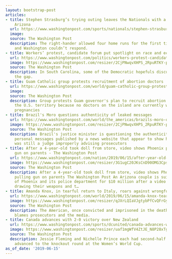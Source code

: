 ```yaml
---
layout: bootstrap-post
articles:
- title: Stephen Strasburg’s trying outing leaves the Nationals with a 10-3 loss to
    Arizona
  url: https://www.washingtonpost.com/sports/nationals/stephen-strasburgs-trying-outing-leaves-the-nationals-with-a-10-3-loss-to-arizona/2019/06/15/d8e3d200-8fa0-11e9-b08e-cfd89bd36d4e_story.html
  image: 
  source: The Washington Post
  description: The right-hander allowed four home runs for the first time since 2014,
    and Washington couldn’t respond.
- title: Workers’ protest, candidate forum put spotlight on race and economic inequality
  url: https://www.washingtonpost.com/politics/workers-protest-candidate-forum-put-spotlight-on-race-and-economic-inequality/2019/06/15/9a2af72a-8f8a-11e9-b08e-cfd89bd36d4e_story.html
  image: https://www.washingtonpost.com/resizer/2CjPNwqvXHPS_2RpuRTKY-p3eVo=/1484x0/www.washingtonpost.com/pb/resources/img/twp-social-share.png
  source: The Washington Post
  description: In South Carolina, some of the Democratic hopefuls discuss how to shrink
    the gap.
- title: Guam Catholic group protests recruitment of abortion doctors
  url: https://www.washingtonpost.com/world/guam-catholic-group-protests-recruitment-of-abortion-doctors/2019/06/15/006c1c74-8fbf-11e9-b6f4-033356502dce_story.html
  image: 
  source: The Washington Post
  description: Group protests Guam governor's plan to recruit abortion providers to
    the U.S. territory because no doctors on the island are currently willing to terminate
    pregnancies
- title: Brazil's Moro questions authenticity of leaked messages
  url: https://www.washingtonpost.com/world/the_americas/brazils-moro-questions-authenticity-of-leaked-messages/2019/06/15/e3d8c014-8fbc-11e9-b6f4-033356502dce_story.html
  image: https://www.washingtonpost.com/resizer/2CjPNwqvXHPS_2RpuRTKY-p3eVo=/1484x0/www.washingtonpost.com/pb/resources/img/twp-social-share.png
  source: The Washington Post
  description: Brazil's justice minister is questioning the authenticity of leaked
    personal messages published by a news website that appear to show him when he
    was still a judge improperly advising prosecutors
- title: After a 4-year-old took doll from store, video shows Phoenix police pulling
    gun on parents - The Washington Post
  url: https://www.washingtonpost.com/nation/2019/06/15/after-year-old-took-doll-store-video-shows-phoenix-police-pulling-gun-parents/
  image: https://www.washingtonpost.com/resizer/3G1ugC20JKsCnD90OMG3CpsDWR8=/1484x0/arc-anglerfish-washpost-prod-washpost.s3.amazonaws.com/public/YDF2SURPDQI6TB4BOY3BT4JMWQ.jpg
  source: The Washington Post
  description: After a 4-year-old took doll from store, video shows Phoenix police
    pulling gun on parents The Washington Post An Arizona couple is suing the city
    of Phoenix and its police department for $10 million after a video captured officers
    drawing their weapons and t…
- title: Amanda Knox, in tearful return to Italy, roars against wrongful prosecution
  url: https://www.washingtonpost.com/world/2019/06/15/amanda-knox-tearful-return-italy-roars-against-wrongful-prosecution/
  image: https://www.washingtonpost.com/resizer/qJXrLQIaVJgtybPfCvQFrGyZiEw=/1484x0/arc-anglerfish-washpost-prod-washpost.s3.amazonaws.com/public/XBAACHUPLEI6TNXUAMZVMUBNZY.jpg
  source: The Washington Post
  description: The American, once convicted and imprisoned in the death of a roommate,
    blames prosecutors and the media.
- title: Canada advances with 2-0 victory over New Zealand
  url: https://www.washingtonpost.com/sports/dcunited/canada-advances-with-2-0-victory-over-new-zealand/2019/06/15/cc279f6a-8fb4-11e9-b6f4-033356502dce_story.html
  image: https://www.washingtonpost.com/resizer/uaf1mgWfV4ZtJE_N8P28xTgJsgY=/1484x0/arc-anglerfish-washpost-prod-washpost.s3.amazonaws.com/public/QAK6BJEPWUI6TLPT64HXRQKW5A.jpg
  source: The Washington Post
  description: Jessie Fleming and Nichelle Prince each had second-half goals and Canada
    advanced to the knockout round at the Women’s World Cup.
as_of_date: '2019-06-15'
---
```


